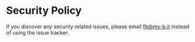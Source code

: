 # Security Policy

If you discover any security related issues, please email fh@my-b.it instead of using the issue tracker.
